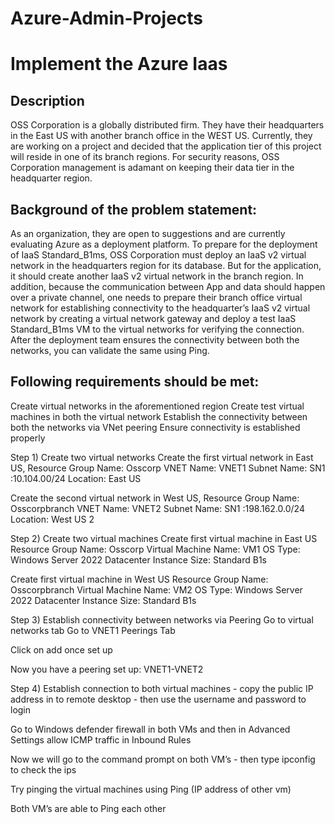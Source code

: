 # Azure-Admin-Projects







# Implement the Azure Iaas
## Description

OSS Corporation is a globally distributed firm. They have their headquarters in the East US with another branch office in the WEST US. Currently, they are working on a project and decided that the application tier of this project will reside in one of its branch regions. For security reasons, OSS Corporation management is adamant on keeping their data tier in the headquarter region. 

## Background of the problem statement:
As an organization, they are open to suggestions and are currently evaluating Azure as a deployment platform. To prepare for the deployment of IaaS Standard_B1ms, OSS Corporation must deploy an IaaS v2 virtual network in the headquarters region for its database. But for the application, it should create another IaaS v2 virtual network in the branch region. In addition, because the communication between App and data should happen over a private channel, one needs to prepare their branch office virtual network for establishing connectivity to the headquarter’s IaaS v2 virtual network by creating a virtual network gateway and deploy a test IaaS Standard_B1ms VM to the virtual networks for verifying the connection.
After the deployment team ensures the connectivity between both the networks, you can validate the same using Ping.

## Following requirements should be met:
Create virtual networks in the aforementioned region
Create test virtual machines in both the virtual network
Establish the connectivity between both the networks via VNet peering
Ensure connectivity is established properly


Step 1)  Create two virtual networks
Create the first virtual network in East US, 
Resource Group Name: Osscorp 
VNET Name: VNET1 
Subnet Name: SN1 :10.104.00/24
Location: East US

Create the second virtual network in West US, 
Resource Group Name: Osscorpbranch 
VNET Name: VNET2 
Subnet Name: SN1 :198.162.0.0/24
Location: West US 2 














Step 2) Create two virtual machines 
Create first virtual machine in East US 
Resource Group Name: Osscorp
Virtual Machine Name: VM1
OS Type: Windows Server 2022 Datacenter 
Instance Size: Standard B1s















Create first virtual machine in West US 
Resource Group Name: Osscorpbranch
Virtual Machine Name: VM2
OS Type: Windows Server 2022 Datacenter 
Instance Size: Standard B1s














Step 3) Establish connectivity between networks via Peering
Go to virtual networks tab 
Go to VNET1 Peerings Tab 



Click on add once set up 




Now you have a peering set up: VNET1-VNET2














Step 4) Establish connection to both virtual machines - copy the public IP address in to remote desktop - then use the username and password to login 










Go to Windows defender firewall in both VMs and then in Advanced Settings allow ICMP traffic in Inbound Rules






Now we will go to the command prompt on both VM’s - then type ipconfig to check the ips 

Try pinging the virtual machines using Ping (IP address of other vm) 





Both VM’s are able to Ping each other








